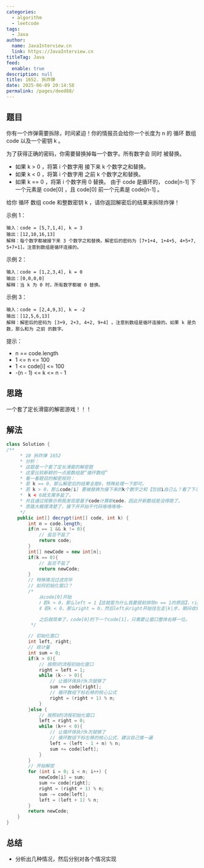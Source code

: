 ```yaml
---
categories: 
  - algorithm
  - leetcode
tags: 
  - Java
author: 
  name: JavaInterview.cn
  link: https://JavaInterview.cn
titleTag: Java
feed: 
  enable: true
description: null
title: 1652. 拆炸弹
date: 2025-06-09 20:14:58
permalink: /pages/deed88/
---
```


## 题目

你有一个炸弹需要拆除，时间紧迫！你的情报员会给你一个长度为 n 的 循环 数组 code 以及一个密钥 k 。

为了获得正确的密码，你需要替换掉每一个数字。所有数字会 同时 被替换。

* 如果 k > 0 ，将第 i 个数字用 接下来 k 个数字之和替换。
* 如果 k < 0 ，将第 i 个数字用 之前 k 个数字之和替换。
* 如果 k == 0 ，将第 i 个数字用 0 替换。
由于 code 是循环的， code[n-1] 下一个元素是 code[0] ，且 code[0] 前一个元素是 code[n-1] 。

给你 循环 数组 code 和整数密钥 k ，请你返回解密后的结果来拆除炸弹！



示例 1：

    输入：code = [5,7,1,4], k = 3
    输出：[12,10,16,13]
    解释：每个数字都被接下来 3 个数字之和替换。解密后的密码为 [7+1+4, 1+4+5, 4+5+7, 5+7+1]。注意到数组是循环连接的。
示例 2：

    输入：code = [1,2,3,4], k = 0
    输出：[0,0,0,0]
    解释：当 k 为 0 时，所有数字都被 0 替换。
示例 3：

    输入：code = [2,4,9,3], k = -2
    输出：[12,5,6,13]
    解释：解密后的密码为 [3+9, 2+3, 4+2, 9+4] 。注意到数组是循环连接的。如果 k 是负数，那么和为 之前 的数字。


提示：

* n == code.length
* 1 <= n <= 100
* 1 <= code[i] <= 100
* -(n - 1) <= k <= n - 1

## 思路

一个套了定长滑窗的解密游戏！！！

## 解法
```java
class Solution {
/**
     * 10 拆炸弹 1652
     * 分析：
     * 这题是一个套了定长滑窗的解密题
     * 这里比较新颖的一点是数组是“循环数组”
     * 看一看题目的解密规则：
     * 若 k == 0，那么解密后的结果全是0，特殊处理一下即可。
     * 若 k > 0，那么code[i] 要被替换为接下来的k个数字之和【包括i自己么？看了下示例是不包括的】
     *  k < 0就无需多盐了。
     * 并且通过观察示例我发现是基于code计算新code，因此开新数组是没得跑了。
     * 思路大概理清楚了，接下开开始干代码咯咯咯咯~
     */
    public int[] decrypt(int[] code, int k) {
        int n = code.length;
        if(n == 1 && k != 0){
            // 盐豆不盐了
            return code;
        }
        int[] newCode = new int[n];
        if(k == 0){
            // 盐豆不盐了
            return newCode;
        }
        // 特殊情况过滤完毕
        // 如何初始化窗口？
        /*
            从code[0]开始
            Ⅰ 若k > 0，那么left = 1【这就是为什么我要提前排除n == 1的原因】，right则要从left开始往右走k步（注意循环数组边界），期间收集统计量【窗口内元素和】
            Ⅱ 若k < 0，那么right = 0，然后left从right开始往左走|k|步，期间收集统计量。

            之后就简单了，code[0]的下一个code[1]，只需要让窗口整体右移一位。
         */

        // 初始化窗口
        int left, right;
        // 统计量
        int sum = 0;
        if(k > 0){
            // 按照Ⅰ的流程初始化窗口
            right = left = 1;
            while (k-- > 0){
                // 让循环体执行k次就够了
                sum += code[right];
                // 循环数组下标右移的核心公式
                right = (right + 1) % n;
            }
        }else {
            // 按照Ⅱ的流程初始化窗口
            left = right = 0;
            while (k++ < 0){
                // 让循环体执行k次就够了
                // 循环数组下标左移的核心公式，建议自己推一遍
                left = (left - 1 + n) % n;
                sum += code[left];
            }
        }
        // 开始解密
        for (int i = 0; i < n; i++) {
            newCode[i] = sum;
            sum += code[right];
            right = (right + 1) % n;
            sum -= code[left];
            left = (left + 1) % n;
        }
        return newCode;
    }
}

```

## 总结

- 分析出几种情况，然后分别对各个情况实现 
